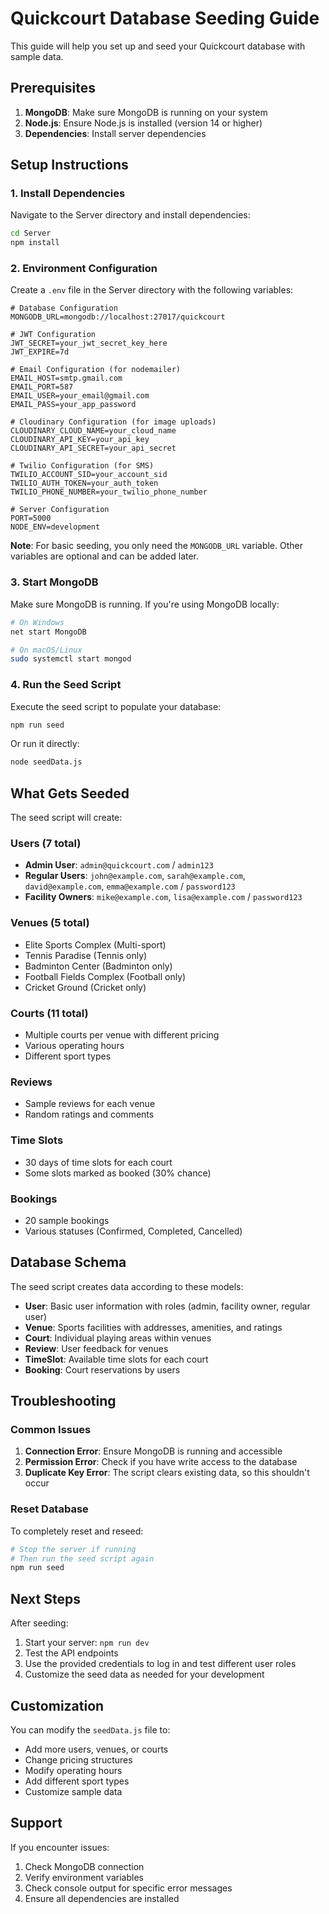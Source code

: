 # Quickcourt Database Seeding Guide

This guide will help you set up and seed your Quickcourt database with sample data.

## Prerequisites

1. **MongoDB**: Make sure MongoDB is running on your system
2. **Node.js**: Ensure Node.js is installed (version 14 or higher)
3. **Dependencies**: Install server dependencies

## Setup Instructions

### 1. Install Dependencies

Navigate to the Server directory and install dependencies:

```bash
cd Server
npm install
```

### 2. Environment Configuration

Create a `.env` file in the Server directory with the following variables:

```env
# Database Configuration
MONGODB_URL=mongodb://localhost:27017/quickcourt

# JWT Configuration
JWT_SECRET=your_jwt_secret_key_here
JWT_EXPIRE=7d

# Email Configuration (for nodemailer)
EMAIL_HOST=smtp.gmail.com
EMAIL_PORT=587
EMAIL_USER=your_email@gmail.com
EMAIL_PASS=your_app_password

# Cloudinary Configuration (for image uploads)
CLOUDINARY_CLOUD_NAME=your_cloud_name
CLOUDINARY_API_KEY=your_api_key
CLOUDINARY_API_SECRET=your_api_secret

# Twilio Configuration (for SMS)
TWILIO_ACCOUNT_SID=your_account_sid
TWILIO_AUTH_TOKEN=your_auth_token
TWILIO_PHONE_NUMBER=your_twilio_phone_number

# Server Configuration
PORT=5000
NODE_ENV=development
```

**Note**: For basic seeding, you only need the `MONGODB_URL` variable. Other variables are optional and can be added later.

### 3. Start MongoDB

Make sure MongoDB is running. If you're using MongoDB locally:

```bash
# On Windows
net start MongoDB

# On macOS/Linux
sudo systemctl start mongod
```

### 4. Run the Seed Script

Execute the seed script to populate your database:

```bash
npm run seed
```

Or run it directly:

```bash
node seedData.js
```

## What Gets Seeded

The seed script will create:

### Users (7 total)
- **Admin User**: `admin@quickcourt.com` / `admin123`
- **Regular Users**: `john@example.com`, `sarah@example.com`, `david@example.com`, `emma@example.com` / `password123`
- **Facility Owners**: `mike@example.com`, `lisa@example.com` / `password123`

### Venues (5 total)
- Elite Sports Complex (Multi-sport)
- Tennis Paradise (Tennis only)
- Badminton Center (Badminton only)
- Football Fields Complex (Football only)
- Cricket Ground (Cricket only)

### Courts (11 total)
- Multiple courts per venue with different pricing
- Various operating hours
- Different sport types

### Reviews
- Sample reviews for each venue
- Random ratings and comments

### Time Slots
- 30 days of time slots for each court
- Some slots marked as booked (30% chance)

### Bookings
- 20 sample bookings
- Various statuses (Confirmed, Completed, Cancelled)

## Database Schema

The seed script creates data according to these models:

- **User**: Basic user information with roles (admin, facility owner, regular user)
- **Venue**: Sports facilities with addresses, amenities, and ratings
- **Court**: Individual playing areas within venues
- **Review**: User feedback for venues
- **TimeSlot**: Available time slots for each court
- **Booking**: Court reservations by users

## Troubleshooting

### Common Issues

1. **Connection Error**: Ensure MongoDB is running and accessible
2. **Permission Error**: Check if you have write access to the database
3. **Duplicate Key Error**: The script clears existing data, so this shouldn't occur

### Reset Database

To completely reset and reseed:

```bash
# Stop the server if running
# Then run the seed script again
npm run seed
```

## Next Steps

After seeding:

1. Start your server: `npm run dev`
2. Test the API endpoints
3. Use the provided credentials to log in and test different user roles
4. Customize the seed data as needed for your development

## Customization

You can modify the `seedData.js` file to:
- Add more users, venues, or courts
- Change pricing structures
- Modify operating hours
- Add different sport types
- Customize sample data

## Support

If you encounter issues:
1. Check MongoDB connection
2. Verify environment variables
3. Check console output for specific error messages
4. Ensure all dependencies are installed
